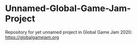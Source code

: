 # Unnamed-Global-Game-Jam-Project
Repository for yet unnamed project in Global Game Jam 2020: https://globalgamejam.org
